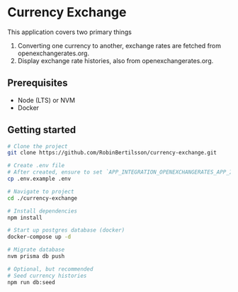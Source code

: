 # Currency Exchange

This application covers two primary things
1. Converting one currency to another, exchange rates are fetched from openexchangerates.org.
2. Display exchange rate histories, also from openexchangerates.org.

## Prerequisites
* Node (LTS) or NVM
* Docker

## Getting started
```bash
# Clone the project
git clone https://github.com/RobinBertilsson/currency-exchange.git

# Create .env file
# After created, ensure to set `APP_INTEGRATION_OPENEXCHANGERATES_APP_ID`.
cp .env.example .env

# Navigate to project
cd ./currency-exchange

# Install dependencies
npm install

# Start up postgres database (docker)
docker-compose up -d

# Migrate database
nvm prisma db push

# Optional, but recommended
# Seed currency histories
npm run db:seed
```
